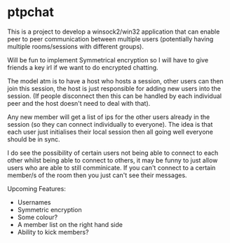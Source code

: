 # ptpchat

This is a project to develop a winsock2/win32 application that can enable peer to peer communication between multiple users (potentially having multiple rooms/sessions with different groups).

Will be fun to implement Symmetrical encryption so I will have to give friends a key irl if we want to do encrypted chatting.

The model atm is to have a host who hosts a session, other users can then join this session, the host is just responsible for adding new users into the session. (If people disconnect then this can be handled by each individual peer and the host doesn't need to deal with that).

Any new member will get a list of ips for the other users already in the session (so they can connect individually to everyone).
The idea is that each user just initialises their local session then all going well everyone should be in sync.

I do see the possibility of certain users not being able to connect to each other whilst being able to connect to others, it may be funny to just allow users who are able to still comminicate. If you can't connect to a certain member/s of the room then you just can't see their messages. 

Upcoming Features:
  - Usernames
  - Symmetric encryption
  - Some colour?
  - A member list on the right hand side
  - Ability to kick members?

